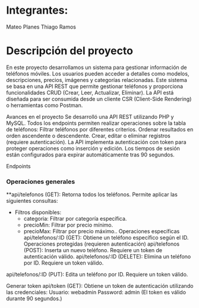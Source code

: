 # Integrantes:

Mateo Planes
Thiago Ramos

# Descripción del proyecto
En este proyecto desarrollamos un sistema para gestionar información de teléfonos móviles. Los usuarios pueden acceder a detalles como modelos, descripciones, precios, imágenes y categorías relacionadas. Este sistema se basa en una API REST que permite gestionar teléfonos y proporciona funcionalidades CRUD (Crear, Leer, Actualizar, Eliminar). La API está diseñada para ser consumida desde un cliente CSR (Client-Side Rendering) o herramientas como Postman.

Avances en el proyecto
Se desarrolló una API REST utilizando PHP y MySQL. Todos los endpoints permiten realizar operaciones sobre la tabla de teléfonos: Filtrar teléfonos por diferentes criterios. Ordenar resultados en orden ascendente o descendente. Crear, editar o eliminar registros (requiere autenticación). La API implementa autenticación con token para proteger operaciones como inserción y edición. Los tiempos de sesión están configurados para expirar automáticamente tras 90 segundos.

Endpoints
### Operaciones generales
**api/telefonos (GET): Retorna todos los teléfonos. Permite aplicar las siguientes consultas:
- Filtros disponibles:
  - categoria: Filtrar por categoría específica.
  - precioMin: Filtrar por precio mínimo.
  - precioMax: Filtrar por precio máximo.. 
Operaciones específicas api/telefonos/:ID (GET): Obtiene un teléfono específico según el ID.
Operaciones protegidas (requieren autenticación) api/telefonos (POST): Inserta un nuevo teléfono. Requiere un token de autenticación válido.
api/telefonos/:ID (DELETE): Elimina un teléfono por ID. Requiere un token válido.

api/telefonos/:ID (PUT): Edita un teléfono por ID. Requiere un token válido.

Generar token api/token (GET): Obtiene un token de autenticación utilizando las credenciales: Usuario: webadmin Password: admin (El token es válido durante 90 segundos.)

